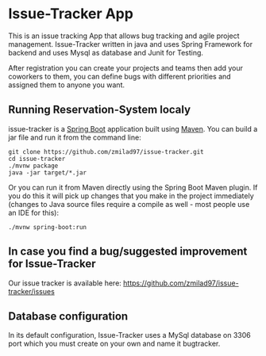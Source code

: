 # Issue-Tracker App

 This is an issue tracking App that allows bug tracking and agile project management.
Issue-Tracker written in java and uses Spring Framework for backend and uses Mysql as database and Junit for Testing.

After registration you can create your projects and teams then add your coworkers to them, you can define bugs with different priorities and assigned them to anyone you want. 

## Running Reservation-System  localy
issue-tracker is a [Spring Boot](https://spring.io/guides/gs/spring-boot) application built using [Maven](https://spring.io/guides/gs/maven/). You can build a jar file and run it from the command line:


```
git clone https://github.com/zmilad97/issue-tracker.git
cd issue-tracker
./mvnw package
java -jar target/*.jar
```

Or you can run it from Maven directly using the Spring Boot Maven plugin. If you do this it will pick up changes that you make in the project immediately (changes to Java source files require a compile as well - most people use an IDE for this):

```
./mvnw spring-boot:run
```

## In case you find a bug/suggested improvement for Issue-Tracker
Our issue tracker is available here: https://github.com/zmilad97/issue-tracker/issues



## Database configuration

In its default configuration, Issue-Tracker uses a MySql database on 3306 port which you must
create on your own and name it bugtracker.
